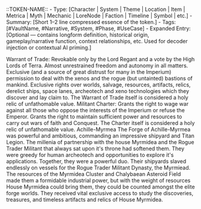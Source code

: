 ::TOKEN-NAME:: - Type: [Character | System | Theme | Location | Item | Metrica | Myth | Mechanic | LoreNode | Faction | Timeline | Symbol | etc.] - Summary: [Short 1–2 line compressed essence of the token.] - Tags: [#VaultName, #Narrative, #System, #Phase, #UseCase] - Expanded Entry: [Optional — contains longform definition, historical origin, gameplay/narrative function, context relationships, etc. Used for decoder injection or contextual AI priming.]

Warrant of Trade: Revokable only by the Lord Regant and a vote by the High Lords of Terra. Almost unrestrained freedom and autonomy in all matters. Exclusive (and a source of great distrust for many in the Imperium) permission to deal with the xenos and the rogue (but untainted) bastions of mankind. Exclusive rights over worlds, salvage, resources, artifacts, relics, derelict ships, space lanes, archeotech and xeno technologies which they discover and lay claim to. The Warrant of Trade itself is considered a holy relic of unfathomable value. Militant Charter: Grants the right to wage war against all those who oppose the interests of the Imperium or refuse the Emperor. Grants the right to maintain sufficient power and resources to carry out wars of faith and Conquest. The Charter itself is considered a holy relic of unfathomable value. Achille-Myrmea The Forge of Achille-Myrmea was powerful and ambitious, commanding an impressive shipyard and Titan Legion. The millenia of partnership with the house Myrmidea and the Rogue Trader Militant that always sat upon it's throne had softened them. They were greedy for human archeotech and opportunities to explore it's applications. Together, they were a powerful duo. Their shipyards slaved endlessly on vessels for the Rogue Trader Militant Dynasty, the Myrmiead. The resources of the Myrmidea Cluster and Chalybaean Asteroid Field made them a formidable industrial power, but with the weight of resources House Myrmidea could bring them, they could be counted amongst the elite forge worlds. They received vital exclusive access to study the discoveries, treasures, and timeless artifacts and relics of House Myrmidea. 